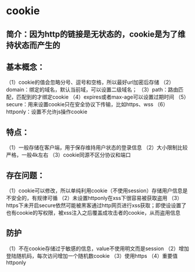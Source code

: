 # cookie
## 简介：因为http的链接是无状态的，cookie是为了维持状态而产生的
## 基本概念：
（1）cookie的值会忽略分号、逗号和空格，所以最好url加密后存储
（2）domain：绑定的域名，默认当前域，可以设置二级域名；
（3）path：路由匹配，匹配到的才绑定cookie
（4）expires或者max-age可以设置过期时间
（5）secure：用来设置cookie只在安全协议下传输，比如https、wss
（6）httponly：设置不允许js操作cookie
## 特点：
（1）一般存储在客户端，用于保存维持用户状态的登录信息
（2）大小限制比较严格，一般4k左右
（3）cookie同源不区分协议和端口
## 存在问题：
（1）cookie可以修改，所以单纯利用cookie（不使用session）存储用户信息是不安全的，有规律可循
（2）未设置httponly在xss下很容易被获取盗用
（3）https下未开启secure依然可能被黑客通过http网页进行xss获取；即使设设置了也有cookie的写权限，被xss注入之后覆盖成攻击者的cookie，从而盗用信息
## 防护
（1）不在cookie存储过于敏感的信息，value不使用明文而是session
（2）增加登陆随机码，每次访问增加一个随机数cookie
（3）使用https
（4）重要值httponly